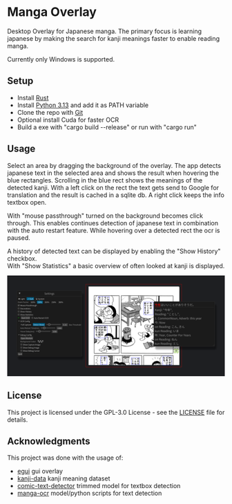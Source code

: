 # Manga Overlay

Desktop Overlay for Japanese manga. The primary focus is learning japanese by making the search for kanji meanings
faster to enable reading manga.

Currently only Windows is supported.

## Setup
- Install [Rust](https://www.rust-lang.org/tools/install)
- Install [Python 3.13](https://www.python.org/downloads/) and add it as PATH variable
- Clone the repo with [Git](https://git-scm.com/downloads/win)
- Optional install Cuda for faster OCR
- Build a exe with "cargo build --release" or run with "cargo run"

## Usage

Select an area by dragging the background of the overlay. The app detects japanese text in the selected area and shows
the
result when hovering the blue rectangles. Scrolling in the blue rect shows the meanings of the detected kanji.
With a left click on the rect the text gets send to Google for translation and the result is cached in a sqlite db.
A right click keeps the info textbox open.

With "mouse passthrough" turned on the background becomes click through. This enables continues detection of japanese
text
in combination with the auto restart feature.
While hovering over a detected rect the ocr is paused.

A history of detected text can be displayed by enabling the "Show History" checkbox.\
With "Show Statistics" a basic overview of often looked at kanji is displayed.

![overlay.png](assets/overlay.png)

## License

This project is licensed under the GPL-3.0 License - see the [LICENSE](LICENSE) file for details.

## Acknowledgments

This project was done with the usage of:

- [egui](https://github.com/emilk/egui) gui overlay
- [kanji-data](https://github.com/davidluzgouveia/kanji-data) kanji meaning dataset
- [comic-text-detector](https://github.com/dmMaze/comic-text-detector) trimmed model for textbox detection
- [manga-ocr](https://github.com/kha-white/manga-ocr) model/python scripts for text detection
